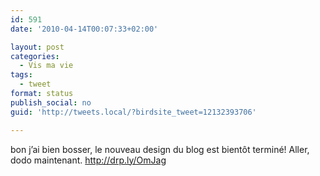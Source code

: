 ```yaml
---
id: 591
date: '2010-04-14T00:07:33+02:00'

layout: post
categories:
  - Vis ma vie
tags:
  - tweet
format: status
publish_social: no
guid: 'http://tweets.local/?birdsite_tweet=12132393706'

---
```


bon j’ai bien bosser, le nouveau design du blog est bientôt terminé! Aller, dodo maintenant. http://drp.ly/OmJag